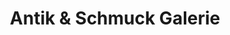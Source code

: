 ---
title: "Antik & Schmuck Galerie"
url: /fellbach/antik-und-schmuck-galerie/
shop: Antiquitäten
---